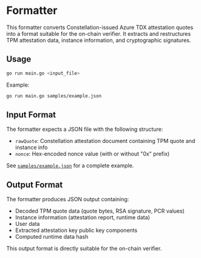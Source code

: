 # Formatter

This formatter converts Constellation-issued Azure TDX attestation quotes into a format suitable for the on-chain verifier. It extracts and restructures TPM attestation data, instance information, and cryptographic signatures.

## Usage

```bash
go run main.go <input_file>
```

Example:
```bash
go run main.go samples/example.json
```

## Input Format

The formatter expects a JSON file with the following structure:
- `rawQuote`: Constellation attestation document containing TPM quote and instance info
- `nonce`: Hex-encoded nonce value (with or without "0x" prefix)

See [`samples/example.json`](./samples/example.json) for a complete example.

## Output Format

The formatter produces JSON output containing:
- Decoded TPM quote data (quote bytes, RSA signature, PCR values)
- Instance information (attestation report, runtime data)
- User data
- Extracted attestation key public key components
- Computed runtime data hash

This output format is directly suitable for the on-chain verifier.
